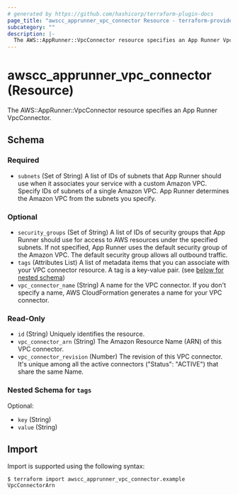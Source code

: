 ```yaml
---
# generated by https://github.com/hashicorp/terraform-plugin-docs
page_title: "awscc_apprunner_vpc_connector Resource - terraform-provider-awscc"
subcategory: ""
description: |-
  The AWS::AppRunner::VpcConnector resource specifies an App Runner VpcConnector.
---
```


# awscc_apprunner_vpc_connector (Resource)

The AWS::AppRunner::VpcConnector resource specifies an App Runner VpcConnector.



<!-- schema generated by tfplugindocs -->
## Schema

### Required

- `subnets` (Set of String) A list of IDs of subnets that App Runner should use when it associates your service with a custom Amazon VPC. Specify IDs of subnets of a single Amazon VPC. App Runner determines the Amazon VPC from the subnets you specify.

### Optional

- `security_groups` (Set of String) A list of IDs of security groups that App Runner should use for access to AWS resources under the specified subnets. If not specified, App Runner uses the default security group of the Amazon VPC. The default security group allows all outbound traffic.
- `tags` (Attributes List) A list of metadata items that you can associate with your VPC connector resource. A tag is a key-value pair. (see [below for nested schema](#nestedatt--tags))
- `vpc_connector_name` (String) A name for the VPC connector. If you don't specify a name, AWS CloudFormation generates a name for your VPC connector.

### Read-Only

- `id` (String) Uniquely identifies the resource.
- `vpc_connector_arn` (String) The Amazon Resource Name (ARN) of this VPC connector.
- `vpc_connector_revision` (Number) The revision of this VPC connector. It's unique among all the active connectors ("Status": "ACTIVE") that share the same Name.

<a id="nestedatt--tags"></a>
### Nested Schema for `tags`

Optional:

- `key` (String)
- `value` (String)

## Import

Import is supported using the following syntax:

```shell
$ terraform import awscc_apprunner_vpc_connector.example VpcConnectorArn
```
